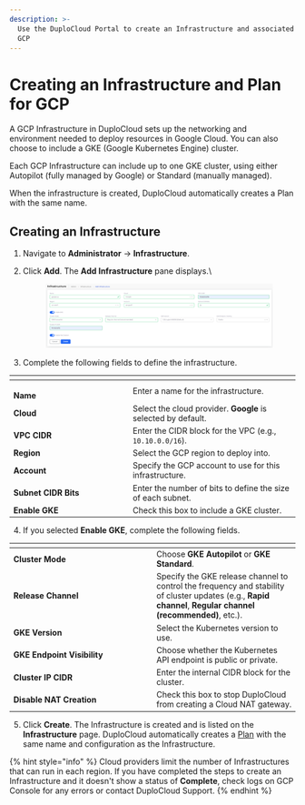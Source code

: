 ```yaml
---
description: >-
  Use the DuploCloud Portal to create an Infrastructure and associated Plan for
  GCP
---
```


# Creating an Infrastructure and Plan for GCP

A GCP Infrastructure in DuploCloud sets up the networking and environment needed to deploy resources in Google Cloud. You can also choose to include a GKE (Google Kubernetes Engine) cluster.

Each GCP Infrastructure can include up to one GKE cluster, using either Autopilot (fully managed by Google) or Standard (manually managed).

When the infrastructure is created, DuploCloud automatically creates a Plan with the same name.

## Creating an Infrastructure

1. Navigate to **Administrator** -> **Infrastructure**.&#x20;
2.  Click **Add**. The **Add Infrastructure** pane displays.\


    <figure><img src="../../../.gitbook/assets/Screenshot (661).png" alt=""><figcaption></figcaption></figure>
3. Complete the following fields to define the infrastructure.&#x20;

<table data-header-hidden><thead><tr><th width="196.22216796875"></th><th></th></tr></thead><tbody><tr><td><br><strong>Name</strong></td><td>Enter a name for the infrastructure.</td></tr><tr><td><strong>Cloud</strong></td><td>Select the cloud provider. <strong>Google</strong> is selected by default.</td></tr><tr><td><strong>VPC CIDR</strong></td><td>Enter the CIDR block for the VPC (e.g., <code>10.10.0.0/16</code>).</td></tr><tr><td><strong>Region</strong></td><td>Select the GCP region to deploy into.</td></tr><tr><td><strong>Account</strong></td><td>Specify the GCP account to use for this infrastructure.</td></tr><tr><td><strong>Subnet CIDR Bits</strong></td><td>Enter the number of bits to define the size of each subnet.</td></tr><tr><td><strong>Enable GKE</strong></td><td>Check this box to include a GKE cluster.</td></tr></tbody></table>

4. If you selected **Enable GKE**, complete the following fields.

<table data-header-hidden><thead><tr><th width="237.99993896484375"></th><th></th></tr></thead><tbody><tr><td><strong>Cluster Mode</strong></td><td>Choose <strong>GKE Autopilot</strong> or <strong>GKE Standard</strong>.</td></tr><tr><td><strong>Release Channel</strong></td><td>Specify the GKE release channel to control the frequency and stability of cluster updates (e.g., <strong>Rapid channel</strong>, <strong>Regular channel (recommended)</strong>, etc.).</td></tr><tr><td><strong>GKE Version</strong></td><td>Select the Kubernetes version to use.</td></tr><tr><td><strong>GKE Endpoint Visibility</strong></td><td>Choose whether the Kubernetes API endpoint is public or private.</td></tr><tr><td><strong>Cluster IP CIDR</strong></td><td>Enter the internal CIDR block for the cluster.</td></tr><tr><td><strong>Disable NAT Creation</strong></td><td>Check this box to stop DuploCloud from creating a Cloud NAT gateway. </td></tr></tbody></table>

5. Click **Create**. The Infrastructure is created and is listed on the **Infrastructure** page. DuploCloud automatically creates a [Plan](../../../welcome-to-duplocloud/application-focussed-interface/duplocloud-common-components/plan.md#duplocloud-plans) with the same name and configuration as the Infrastructure.

{% hint style="info" %}
Cloud providers limit the number of Infrastructures that can run in each region. If you have completed the steps to create an Infrastructure and it doesn't show a status of **Complete**, check logs on GCP Console for any errors or contact DuploCloud Support.
{% endhint %}
